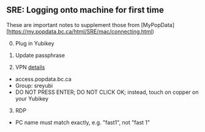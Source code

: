 

## SRE: Logging onto machine for first time

These are important notes to supplement those from [MyPopData][https://my.popdata.bc.ca/html/SRE/mac/connecting.html)

0. Plug in Yubikey

1. Update passphrase

2. VPN [details](https://my.popdata.bc.ca/html/SRE/mac/connecting.html)

  - access.popdata.bc.ca
  - Group: sreyubi
  - DO NOT PRESS ENTER; DO NOT CLICK OK; instead, touch on copper on your Yubikey

3. RDP
  - PC name must match exactly, e.g. "fast1", not "fast 1"

 

